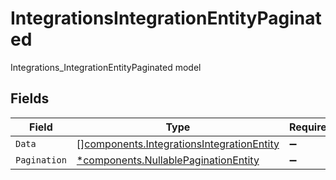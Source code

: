 # IntegrationsIntegrationEntityPaginated

Integrations_IntegrationEntityPaginated model


## Fields

| Field                                                                                                  | Type                                                                                                   | Required                                                                                               | Description                                                                                            |
| ------------------------------------------------------------------------------------------------------ | ------------------------------------------------------------------------------------------------------ | ------------------------------------------------------------------------------------------------------ | ------------------------------------------------------------------------------------------------------ |
| `Data`                                                                                                 | [][components.IntegrationsIntegrationEntity](../../models/components/integrationsintegrationentity.md) | :heavy_minus_sign:                                                                                     | N/A                                                                                                    |
| `Pagination`                                                                                           | [*components.NullablePaginationEntity](../../models/components/nullablepaginationentity.md)            | :heavy_minus_sign:                                                                                     | N/A                                                                                                    |